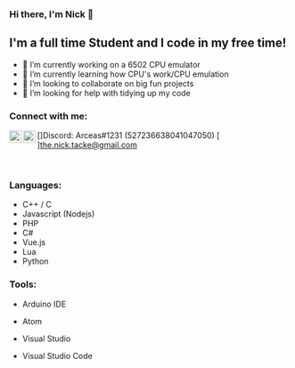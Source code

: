 ### Hi there, I'm Nick 👋

## I'm a full time Student and I code in my free time!
- 🔭 I’m currently working on a 6502 CPU emulator
- 🌱 I’m currently learning how CPU's work/CPU emulation
- 👯 I’m looking to collaborate on big fun projects
- 🤔 I’m looking for help with tidying up my code

### Connect with me:

[<img align="left" alt="Arceas | Discord" width="22px" src="https://cdn.jsdelivr.net/npm/simple-icons@4.19.0/icons/discord.svg" />]Discord: Arceas#1231 (527236638041047050)
[<img align="left" alt="Arceas | Discord" width="22px" src="https://cdn.jsdelivr.net/npm/simple-icons@4.19.0/icons/gmail.svg" />]the.nick.tacke@gmail.com

<br />

### Languages:
- C++ / C
- Javascript (Nodejs)
- PHP
- C#
- Vue.js
- Lua
- Python

### Tools:
- Arduino IDE
- Atom

- Visual Studio
- Visual Studio Code
